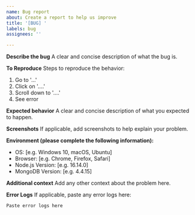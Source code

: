 ```yaml
---
name: Bug report
about: Create a report to help us improve
title: '[BUG] '
labels: bug
assignees: ''

---
```


**Describe the bug**
A clear and concise description of what the bug is.

**To Reproduce**
Steps to reproduce the behavior:
1. Go to '...'
2. Click on '....'
3. Scroll down to '....'
4. See error

**Expected behavior**
A clear and concise description of what you expected to happen.

**Screenshots**
If applicable, add screenshots to help explain your problem.

**Environment (please complete the following information):**
 - OS: [e.g. Windows 10, macOS, Ubuntu]
 - Browser: [e.g. Chrome, Firefox, Safari]
 - Node.js Version: [e.g. 16.14.0]
 - MongoDB Version: [e.g. 4.4.15]

**Additional context**
Add any other context about the problem here.

**Error Logs**
If applicable, paste any error logs here:
```
Paste error logs here
```

